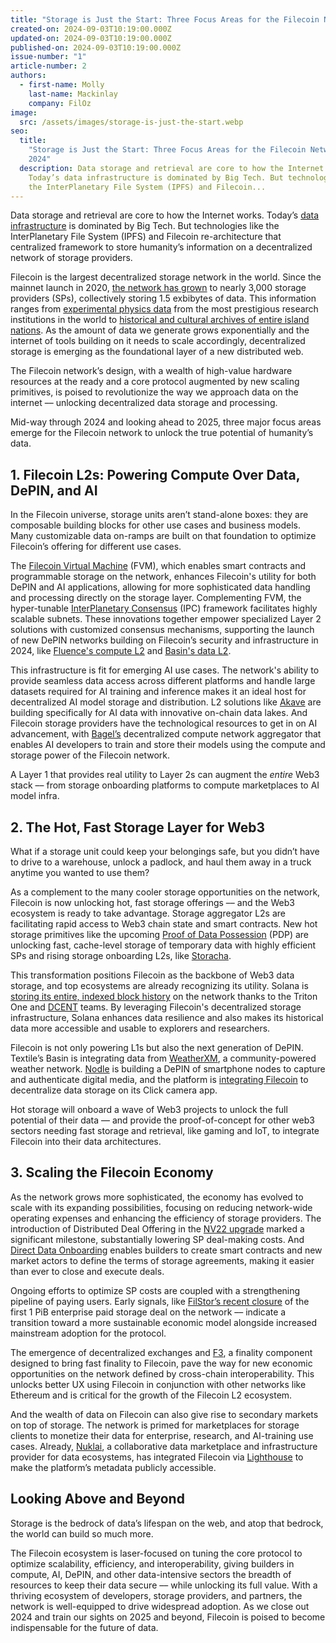 ```yaml
---
title: "Storage is Just the Start: Three Focus Areas for the Filecoin Network in 2024"
created-on: 2024-09-03T10:19:00.000Z
updated-on: 2024-09-03T10:19:00.000Z
published-on: 2024-09-03T10:19:00.000Z
issue-number: "1"
article-number: 2
authors:
  - first-name: Molly
    last-name: Mackinlay
    company: FilOz
image:
  src: /assets/images/storage-is-just-the-start.webp
seo:
  title:
    "Storage is Just the Start: Three Focus Areas for the Filecoin Network in
    2024"
  description: Data storage and retrieval are core to how the Internet works.
    Today’s data infrastructure is dominated by Big Tech. But technologies like
    the InterPlanetary File System (IPFS) and Filecoin...
---
```


Data storage and retrieval are core to how the Internet works. Today’s [data infrastructure](https://www.pcmag.com/news/four-companies-control-67-of-the-worlds-cloud-infrastructure) is dominated by Big Tech. But technologies like the InterPlanetary File System (IPFS) and Filecoin re-architecture that centralized framework to store humanity’s information on a decentralized network of storage providers.

Filecoin is the largest decentralized storage network in the world. Since the mainnet launch in 2020, [the network has grown](https://dashboard.starboard.ventures/dashboard) to nearly 3,000 storage providers (SPs), collectively storing 1.5 exbibytes of data. This information ranges from [experimental physics data](https://sealstorage.io/atlascern/) from the most prestigious research institutions in the world to [historical and cultural archives of entire island nations](https://blog.archive.org/2024/04/08/aruba-launches-digital-heritage-portal-preserving-its-history-and-culture-for-global-access/). As the amount of data we generate grows exponentially and the internet of tools building on it needs to scale accordingly, decentralized storage is emerging as the foundational layer of a new distributed web.

The Filecoin network’s design, with a wealth of high-value hardware resources at the ready and a core protocol augmented by new scaling primitives, is poised to revolutionize the way we approach data on the internet –– unlocking decentralized data storage and processing.

Mid-way through 2024 and looking ahead to 2025, three major focus areas emerge for the Filecoin network to unlock the true potential of humanity’s data.

## 1. Filecoin L2s: Powering Compute Over Data, DePIN, and AI

In the Filecoin universe, storage units aren’t stand-alone boxes: they are composable building blocks for other use cases and business models. Many customizable data on-ramps are built on that foundation to optimize Filecoin’s offering for different use cases.

The [Filecoin Virtual Machine](https://fvm.filecoin.io/) (FVM), which enables smart contracts and programmable storage on the network, enhances Filecoin's utility for both DePIN and AI applications, allowing for more sophisticated data handling and processing directly on the storage layer. Complementing FVM, the hyper-tunable [InterPlanetary Consensus](https://docs.ipc.space/) (IPC) framework facilitates highly scalable subnets. These innovations together empower specialized Layer 2 solutions with customized consensus mechanisms, supporting the launch of new DePIN networks building on Filecoin’s security and infrastructure in 2024, like [Fluence's compute L2](https://filecoin.io/blog/posts/interplanetary-consensus--fluence-power-the-future-of-cloudless-computing/) and [Basin's data L2](https://basin.textile.io/).

This infrastructure is fit for emerging AI use cases. The network's ability to provide seamless data access across different platforms and handle large datasets required for AI training and inference makes it an ideal host for decentralized AI model storage and distribution. L2 solutions like [Akave](https://akave.ai/) are building specifically for AI data with innovative on-chain data lakes. And Filecoin storage providers have the technological resources to get in on AI advancement, with [Bagel’s](https://www.bagel.net/) decentralized compute network aggregator that enables AI developers to train and store their models using the compute and storage power of the Filecoin network.

A Layer 1 that provides real utility to Layer 2s can augment the _entire_ Web3 stack –– from storage onboarding platforms to compute marketplaces to AI model infra.

## 2. The Hot, Fast Storage Layer for Web3

What if a storage unit could keep your belongings safe, but you didn’t have to drive to a warehouse, unlock a padlock, and haul them away in a truck anytime you wanted to use them?

As a complement to the many cooler storage opportunities on the network, Filecoin is now unlocking hot, fast storage offerings –– and the Web3 ecosystem is ready to take advantage. Storage aggregator L2s are facilitating rapid access to Web3 chain state and smart contracts. New hot storage primitives like the upcoming [Proof of Data Possession](https://github.com/filecoin-project/FIPs/discussions/1009) (PDP) are unlocking fast, cache-level storage of temporary data with highly efficient SPs and rising storage onboarding L2s, like [Storacha](https://storacha.network/).

This transformation positions Filecoin as the backbone of Web3 data storage, and top ecosystems are already recognizing its utility. Solana is [storing its entire, indexed block history](https://x.com/Filecoin/status/1758543063767491031) on the network thanks to the Triton One and [DCENT](https://dcent.nl/) teams. By leveraging Filecoin's decentralized storage infrastructure, Solana enhances data resilience and also makes its historical data more accessible and usable to explorers and researchers.

Filecoin is not only powering L1s but also the next generation of DePIN. Textile’s Basin is integrating data from [WeatherXM](https://weatherxm.com/), a community-powered weather network. [Nodle](https://www.nodle.com/) is building a DePIN of smartphone nodes to capture and authenticate digital media, and the platform is [integrating Filecoin](https://mirror.xyz/nodle.eth/8IXVebrWIBRfUSEFb4oBtKY2Bx2rYxhX8hea_uzg7AE) to decentralize data storage on its Click camera app.

Hot storage will onboard a wave of Web3 projects to unlock the full potential of their data –– and provide the proof-of-concept for other web3 sectors needing fast storage and retrieval, like gaming and IoT, to integrate Filecoin into their data architectures.

## 3. Scaling the Filecoin Economy

As the network grows more sophisticated, the economy has evolved to scale with its expanding possibilities, focusing on reducing network-wide operating expenses and enhancing the efficiency of storage providers. The introduction of Distributed Deal Offering in the [NV22 upgrade](https://www.fil.org/blog/announcing-the-filecoin-nv22-dragon-upgrade-a-leap-forward-in-network-efficiency-and-flexibility) marked a significant milestone, substantially lowering SP deal-making costs. And [Direct Data Onboarding](https://github.com/filecoin-project/FIPs/discussions/730) enables builders to create smart contracts and new market actors to define the terms of storage agreements, making it easier than ever to close and execute deals.

Ongoing efforts to optimize SP costs are coupled with a strengthening pipeline of paying users. Early signals, like [FilStor’s recent closure](https://destor.com/resources/news/decentralized-storage-marketplace-launch-intuizi-partnership) of the first 1 PiB enterprise paid storage deal on the network –– indicate a transition toward a more sustainable economic model alongside increased mainstream adoption for the protocol.

The emergence of decentralized exchanges and [F3](https://medium.com/@filoz/filecoins-nv23-waffle-upgrade-faster-smarter-and-more-dapp-developer-friendly-9e0aeb60d2df), a finality component designed to bring fast finality to Filecoin, pave the way for new economic opportunities on the network defined by cross-chain interoperability. This unlocks better UX using Filecoin in conjunction with other networks like Ethereum and is critical for the growth of the Filecoin L2 ecosystem.

And the wealth of data on Filecoin can also give rise to secondary markets on top of storage. The network is primed for marketplaces for storage clients to monetize their data for enterprise, research, and AI-training use cases. Already, [Nuklai](https://www.nukl.ai/), a collaborative data marketplace and infrastructure provider for data ecosystems, has integrated Filecoin via [Lighthouse](https://www.lighthouse.storage/) to make the platform’s metadata publicly accessible.

## **Looking Above and Beyond**

Storage is the bedrock of data’s lifespan on the web, and atop that bedrock, the world can build so much more.

The Filecoin ecosystem is laser-focused on tuning the core protocol to optimize scalability, efficiency, and interoperability, giving builders in compute, AI, DePIN, and other data-intensive sectors the breadth of resources to keep their data secure –– while unlocking its full value. With a thriving ecosystem of developers, storage providers, and partners, the network is well-equipped to drive widespread adoption. As we close out 2024 and train our sights on 2025 and beyond, Filecoin is poised to become indispensable for the future of data.
